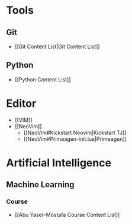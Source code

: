 # Tools
## Git
* [[Git Content List|Git Content List]]
## Python
* [[Python Content List]]
# Editor
* [[VIM]]
* [[NeoVim]]
	* [[NeoVim#Kickstart Neovim|Kickstart TJ]]
	* [[NeoVim#Primeagen-init.lua|Primeagen]]
# Artificial Intelligence
## Machine Learning
### Course
* [[Abu Yaser-Mostafa Course Content List]]